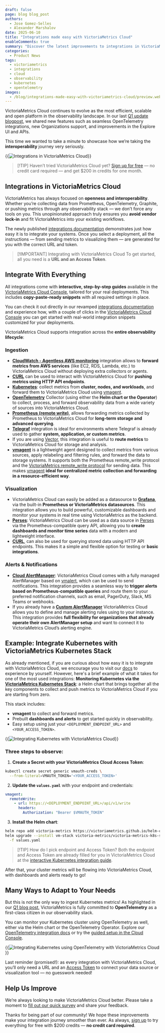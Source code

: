 ```yaml
---
draft: false
page: blog blog_post
authors:
  - Jose Gomez-Selles
  - Alexander Marshalov
date: 2025-06-10
title: "Integrations made easy with VictoriaMetrics Cloud"
enableComments: true
summary: "Discover the latest improvements to integrations in VictoriaMetrics Cloud, including interactive guides, streamlined Kubernetes monitoring, and our commitment to full-stack observability without vendor lock-in."
categories:
  - Product News
tags:
  - victoriametrics
  - integrations
  - cloud
  - observability
  - kubernetes
  - opentelemetry
images:
  - /blog/integrations-made-easy-with-victoriametrics-cloud/preview.webp
---
```


VictoriaMetrics Cloud continues to evolve as the most efficient, scalable and open platform
in the observability landscape. In our last [Q1 update blogpost](https://victoriametrics.com/blog/q1-2025-whats-new-victoriametrics-cloud/),
we shared new features such as seamless OpenTelemetry integrations, new Organizations support, and
improvements in the Explore UI and APIs.

This time we wanted to take a minute to showcase how we’re taking the **interoperability** journey
very seriously.

{{<image href="/blog/integrations-made-easy-with-victoriametrics-cloud/integrations.webp" alt="Integrations in VictoriaMetrics Cloud"  width="{{ 35 }}">}}

>[!TIP] Haven’t tried VictoriaMetrics Cloud yet?
> [Sign up for free](https://console.victoriametrics.cloud/signup?utm_source=blog&utm_campaign=integrations) — no credit card required — and get $200 in credits for one month.


## Integrations in VictoriaMetrics Cloud

VictoriaMetrics has always focused on **openness and interoperability**. Whether you’re collecting
data from Prometheus, OpenTelemetry, Graphite, or pushing metrics through any observability
stack — we don’t force any tools on you. This unopinionated approach truly ensures you **avoid vendor
lock-in** and fit VictoriaMetrics into your existing workflows.

The newly published [integrations documentation](https://docs.victoriametrics.com/victoriametrics-cloud/integrations/) demonstrates just how easy it is to integrate your systems. Once you select a deployment, all the instructions — from sending metrics to visualizing them — are generated for you with the correct URL and token.

>[!IMPORTANT] Integrating with VictoriaMetrics Cloud
> To get started, all you need is a **URL and an Access Token**.

## Integrate With Everything

All integrations come with **interactive, step-by-step guides** available in the [VictoriaMetrics Cloud Console](https://console.victoriametrics.cloud/integrations/),
tailored for your real deployments. This includes **copy-paste-ready snippets** with all required settings in place.

You can check it out directly in our revamped [integrations documentation](https://docs.victoriametrics.com/victoriametrics-cloud/integrations/)
and experience how, with a couple of clicks in the [VictoriaMetrics Cloud Console](https://console.victoriametrics.cloud/integrations/)
you can get started with real-world integration snippets customized for your deployments.

VictoriaMetrics Cloud supports integration across the **entire observability lifecycle**:

### Ingestion
- [**CloudWatch - Agentless AWS monitoring**](https://docs.victoriametrics.com/victoriametrics-cloud/integrations/cloudwatch/) integration allows to **forward metrics from AWS services** (like EC2, RDS, Lambda, etc.) to VictoriaMetrics Cloud without deploying extra collectors or agents.
- [**CURL**](https://docs.victoriametrics.com/victoriametrics-cloud/integrations/curl/) can be used to interact with VictoriaMetrics Cloud for **pushing metrics using HTTP API endpoints**.
- [**Kubernetes**](https://docs.victoriametrics.com/victoriametrics-cloud/integrations/kubernetes/): collect metrics from **cluster, nodes, and workloads**, and forward them to VictoriaMetrics Cloud using [vmagent](https://docs.victoriametrics.com/victoriametrics/vmagent/).
- [**OpenTelemetry**](https://docs.victoriametrics.com/victoriametrics-cloud/integrations/opentelemetry/) Collector (using either the **Helm chart or the Operator**) to collect, process, and forward observability data from a wide variety of sources into VictoriaMetrics Cloud.
- [**Prometheus (remote write)**](https://docs.victoriametrics.com/victoriametrics-cloud/integrations/prometheus/), allows forwarding metrics collected by Prometheus to VictoriaMetrics Cloud for **long-term storage and advanced querying**.
- [**Telegraf**](https://docs.victoriametrics.com/victoriametrics-cloud/integrations/telegraf/) integration is ideal for environments where Telegraf is already used to gather **system, application, or custom metrics**.
- If you are using [Vector](https://docs.victoriametrics.com/victoriametrics-cloud/integrations/vector/), this integration is useful to **route metrics** to VictoriaMetrics Cloud for storage and analysis.
- [**vmagent**](https://docs.victoriametrics.com/victoriametrics-cloud/integrations/vmagent/) is a lightweight agent designed to collect metrics from various sources, apply relabeling and filtering rules, and forward the data to storage systems. It supports both the Prometheus remote_write protocol and the [VictoriaMetrics remote_write protocol](https://docs.victoriametrics.com/victoriametrics/vmagent/#victoriametrics-remote-write-protocol) for sending data. This makes [vmagent](https://docs.victoriametrics.com/victoriametrics/vmagent/) **ideal for centralized metric collection and forwarding in a resource-efficient way**.

### Visualization
- VictoriaMetrics Cloud can easily be added as a datasource to [**Grafana**](https://docs.victoriametrics.com/victoriametrics-cloud/integrations/grafana/), via the built-in **Prometheus or VictoriaMetrics datasources**. This integration allows you to build powerful, customizable dashboards and monitor your systems in real time using VictoriaMetrics as the backend.
- [**Perses**](https://docs.victoriametrics.com/victoriametrics-cloud/integrations/perses/): VictoriaMetrics Cloud can be used as a data source in [Perses](https://perses.dev) via the Prometheus-compatible query API, allowing you to **create dashboards and monitor time series** data with a modern and lightweight interface.
- [**CURL**](https://docs.victoriametrics.com/victoriametrics-cloud/integrations/curl/), can also be used for querying stored data using HTTP API endpoints. This makes it a simple and flexible option for testing or **basic integrations**.

### Alerts & Notifications
- [**Cloud AlertManager**](https://docs.victoriametrics.com/victoriametrics-cloud/integrations/cloud-alertmanager/): VictoriaMetrics Cloud comes with a fully managed AlertManager based on [vmalert](https://docs.victoriametrics.com/vmalert/), which can be used to send notifications. This integration provides a seamless way to **trigger alerts based on Prometheus-compatible queries** and route them to your preferred notification channels, such as email, PagerDuty, Slack, MS Teams or webhooks.
- If you already have a [**Custom AlertManager**](https://docs.victoriametrics.com/victoriametrics-cloud/integrations/custom-alertmanager/) VictoriaMetrics Cloud allows you to define and manage alerting rules using to your instance. This integration provides **full flexibility for organizations that already operate their own AlertManager setup** and want to connect it to VictoriaMetrics Cloud’s alerting engine.

## Example: Integrate Kubernetes with VictoriaMetrics Kubernetes Stack

As already mentioned, if you are curious about how easy it is to integrate with VictoriaMetrics Cloud,
we encourage you to visit our [docs](https://docs.victoriametrics.com/victoriametrics-cloud/integrations/)
to experience by yourself. However, here's a brief example of what it takes for one of the most used integrations:
**Monitoring Kubernetes via the [VictoriaMetrics Kubernetes Stack](https://docs.victoriametrics.com/helm/victoriametrics-k8s-stack/)**:
a Helm chart that brings together all the key components to collect and push metrics to VictoriaMetrics
Cloud if you are starting from zero.

This stack includes:

- **vmagent** to collect and forward metrics.
- Prebuilt **dashboards and alerts** to get started quickly in observability.
- Easy setup using just your `<DEPLOYMENT_ENDPOINT_URL>` and `<YOUR_ACCESS_TOKEN>`.

{{<image href="/blog/integrations-made-easy-with-victoriametrics-cloud/Kubernetes.svg" alt="Integrating Kubernetes with VictoriaMetrics Cloud"  width="{{ 35 }}">}}


### Three steps to observe:

1. **Create a Secret with your VictoriaMetrics Cloud Access Token**:
```bash
kubectl create secret generic vmauth-creds \
  --from-literal=VMAUTH_TOKEN='<YOUR_ACCESS_TOKEN>'
```

2. **Update the `values.yaml`** with your endpoint and credentials:
```yaml
vmagent:
  remoteWrite:
    - url: https://<DEPLOYMENT_ENDPOINT_URL>/api/v1/write
      headers:
        Authorization: "Bearer $VMAUTH_TOKEN"
```

3. **Install the Helm chart**:
```bash
helm repo add victoria-metrics https://victoriametrics.github.io/helm-charts/
helm upgrade --install vm-stack victoria-metrics/victoria-metrics-k8s-stack \
  -f values.yaml
```

>[!TIP] How do I pick endpoint and Access Token?
> Both the endpoint and Access Token are already filled for you in VictoriaMetrics Cloud at the [interactive Kubernetes integration guide](https://console.victoriametrics.cloud/integrations/kubernetes).

After that, your cluster metrics will be flowing into VictoriaMetrics Cloud, with dashboards and alerts ready to go!

## Many Ways to Adapt to Your Needs

But this is not the only way to ingest Kubernetes metrics! As highlighted in our [Q1 blog post](https://victoriametrics.com/blog/q1-2025-whats-new-victoriametrics-cloud/),
VictoriaMetrics is fully committed to **OpenTelemetry** as a first-class citizen in our observability stack.

You can monitor your Kubernetes cluster using OpenTelemetry as well, either via the Helm chart or the OpenTelemetry Operator. Explore our [OpenTelemetry integration docs](https://docs.victoriametrics.com/victoriametrics-cloud/integrations/opentelemetry/) or try the [guided setup in the Cloud Console](https://console.victoriametrics.cloud/integrations/opentelemetry).

{{<image href="/blog/integrations-made-easy-with-victoriametrics-cloud/OpenTelemetryHelm.svg" alt="Integrating Kubernetes using OpenTelemetry with VictoriaMetrics Cloud"  width="{{ 35 }}">}}


Last reminder (promised!): as every integration with VictoriaMetrics Cloud, you’ll only need a URL and an [Access Token](https://docs.victoriametrics.com/victoriametrics-cloud/deployments/access-tokens/)
to connect your data source or visualization tool — no guesswork needed!

## Help Us Improve

We’re always looking to make VictoriaMetrics Cloud better. Please take a moment to [fill out our quick survey](https://docs.google.com/forms/d/e/1FAIpQLSfNsqFiyVgWXlLsDpgfpYpeZKdsVjjXOaZnEV0HjC5lLo82Bg/viewform?usp=sharing&ouid=109672915073950352502) and share your feedback.

Thanks for being part of our community! We hope these improvements make your integration journey smoother than ever. As always, [sign up](https://console.victoriametrics.cloud/signup?utm_source=blog&utm_campaign=integrations) to try everything for free with $200 credits — **no credit card required**.
